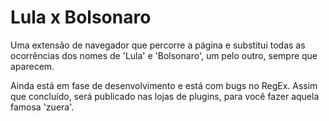 # Lula x Bolsonaro

Uma extensão de navegador que percorre a página e substitui todas as ocorrências dos nomes de 'Lula' e 'Bolsonaro', um pelo outro, sempre que aparecem.

Ainda está em fase de desenvolvimento e está com bugs no RegEx. Assim que concluído, será publicado nas lojas de plugins, para você fazer aquela famosa 'zuera'.
